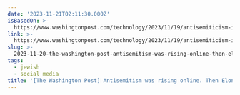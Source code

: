 ```yaml
---
date: '2023-11-21T02:11:30.000Z'
isBasedOn: >-
  https://www.washingtonpost.com/technology/2023/11/19/antisemiticism-internet-elon-musk-israel-war
link: >-
  https://www.washingtonpost.com/technology/2023/11/19/antisemiticism-internet-elon-musk-israel-war
slug: >-
  2023-11-20-the-washington-post-antisemitism-was-rising-online-then-elon-musks-x-su
tags:
  - jewish
  - social media
title: '[The Washington Post] Antisemitism was rising online. Then Elon Musk’s X su'
---
```



